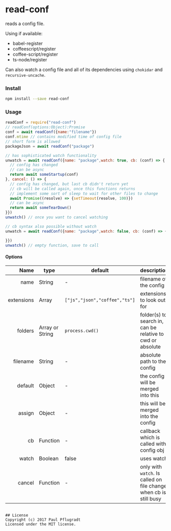 # read-conf
reads a config file. 

Using if available:
- babel-register
- coffeescript/register
- coffee-script/register
- ts-node/register

Can also watch a config file and all of its dependencies using `chokidar` and `recursive-uncache`.

### Install
```sh
npm install --save read-conf
```

### Usage
```js
readConf = require("read-conf")
// readConf(options:Object):Promise
conf = await readConf({name:"filename"})
conf.mtime // contains modified time of config file
// short form is allowed
packageJson = await readConf("package")

// has sophisticated watch functionality 
unwatch = await readConf({name: "package",watch: true, cb: (conf) => {
  // config has changed
  // can be async
  return await someStartup(conf)
}, cancel: () => {
  // config has changed, but last cb didn't return yet
  // cb will be called again, once this functions returns
  // implement some sort of sleep to wait for other files to change
  await Promise((resolve) => {setTimeout(resolve, 100)})
  // can be async
  return await someTearDown()
}})
unwatch() // once you want to cancel watching

// cb syntax also possible without watch
unwatch = await readConf({name: "package",watch: false, cb: (conf) => {

}})
unwatch() // empty function, save to call
```

#### Options
Name | type | default | description
---:| --- | ---| ---
name | String | - | filename of the config
extensions | Array | `["js","json","coffee","ts"]` | extensions to look out for
folders | Array or String | `process.cwd()` | folder(s) to search in, can be relative to cwd or absolute
filename | String | - | absolute path to the config
default | Object | - | the config will be merged into this
assign | Object | - | this will be merged into the config
cb | Function | - | callback which is called with config obj
watch | Boolean | false | uses watch
cancel | Function | - | only with `watch`. Is called on file change when cb is still busy
```

## License
Copyright (c) 2017 Paul Pflugradt
Licensed under the MIT license.
